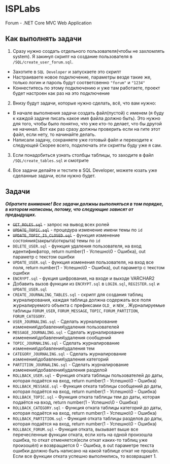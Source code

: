# ISPLabs
Forum - .NET Core MVC Web Application

## Как выполнять задачи

1. Сразу нужно создать отдельного пользователя(чтобы не захломлять system). Я закинул скрипт на создание пользователя в `/SQL/create_user_forum.sql`.
  * Захотите в `SQL Developer` и запускаете это скрипт
  * Настраиваете новое подключение, параметры везде такие же, только логин и пароль будут соответсвенно `"forum"` и `"1234"`
  * Коннеститесь по этому подключению и уже там работаете, проект будет настроен как раз на это подключение
 
2. Внизу будут задачи, которые нужно сделать, всё, что вам нужно:
  * В начале выполнения задачи создать файл(пустой) с именем (я буду к каждой задаче писать какое имя файла должно быть). Это нужно для того, чтобы было понятно, что уже кто-то делает, что бы другой не начинал. Вот как раз сразу должны проверить если на гите этот файл, если нету, то начинайте делать.
  * Написали задачу, сохраняете уже готовый файл и переходите к следующей
  Скорее всего, подключать эти скрипты буду уже я сам.

3. Если понадобиться узнать столбцы таблицы, то заходите в файл `/SQL/create_tables.sql` и смотрите

4. Все задачи делайте и тестите в SQL Developer, можете юзать уже сделанные задачи, если нужно будет.

## Задачи
***Обратите внимание! Все задачи должны выполняться в том порядке, в котором написаны, потому, что следующие зависят от предыдущих.***

 - ~~`GET_ROLES.sql`~~ - запрос на вывод всех ролей
 - ~~`UPDATE_TOPIC.sql`~~ - процедура изменение имени темы по `id`
 - ~~`UPDATE_TOPIC_IS_CLOSED.sql`~~ - функция изменение состояния(закрыта\открыта) темы по `id`
 - `DELETE_USER.sql` - функция удаления пользователя, на вход идентификфатор, return number(1 - Успешно\0 - Ошибка), out параметр с текстом ошибки
 - `UPDATE_USER.sql` - функция изменения пользователя, на вход все поля, return number(1 - Успешно\0 - Ошибка), out параметр с текстом ошибки
 - `ENCRYPT.sql` - фукция шифрования, на входе и выходе VARCHAR2
 - Добавить вызов функции из `ENCRYPT.sql` в `LOGIN.sql`, `REGISTER.sql` и `UPDATE_USER.sql`
 - `CREATE_JOURNALING_TABLES.sql` - скрипт для создания таблиц журналирования, каждая таблица должна содержать все поля журналируемого объекта с префиксами `OLD_` и `NEW_`. Журналируемые таблицы `FORUM_USER`, `FORUM_MESSAGE`, `TOPIC`, `FORUM_PARTITION`, `FORUM_CATEGORY`.
 - `USER_JOURNALING.sql` - Сделать журналирование изменения\добавления\удаления пользователей
 - `MESSAGE_JOURNALING.sql` - Сделать журналирование изменения\добавления\удаления сообщений
 - `TOPIC_JOURNALING.sql` - Сделать журналирование изменения\добавления\удаления тем
 - `CATEGORY_JOURNALING.sql` - Сделать журналирование изменения\добавления\удаления категорий
 - `PARTITION_JOURNALING.sql` - Сделать журналирование изменения\добавления\удаления разделой
 - `ROLLBACK_USER.sql` - Функция отката таблицы пользователей до даты, которая подаётся на вход, return number(1 - Успешно\0 - Ошибка)
 - `ROLLBACK_MESSAGE.sql` - Функция отката таблицы сообщений до даты, которая подаётся на вход, return number(1 - Успешно\0 - Ошибка)
 - `ROLLBACK_TOPIC.sql` - Функция отката таблицы тем до даты, которая подаётся на вход, return number(1 - Успешно\0 - Ошибка)
 - `ROLLBACK_CATEGORY.sql` - Функция отката таблицы категорий до даты, которая подаётся на вход, return number(1 - Успешно\0 - Ошибка)
 - `ROLLBACK_PARTITION.sql` - Функция отката таблицы разделов до даты, которая подаётся на вход, return number(1 - Успешно\0 - Ошибка)
 - `ROLLBACK_FORUM.sql` - Функция отката, вызывает выше все перечесленные функции отката, если хоть на одной произошла ошибка, то откат отменяется(если откат каких-то таблиц уже произошёл) и возвращается 0 - Ошибка, в out параметре текста ошибки должно быть написано на какой таблице откат не прошёл. Если все функции отката успешно выполнились, то возвращает 1.
